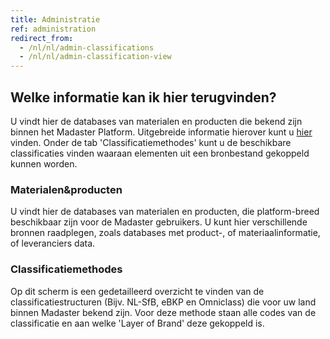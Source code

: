 ```yaml
---
title: Administratie
ref: administration
redirect_from:
  - /nl/nl/admin-classifications
  - /nl/nl/admin-classification-view
---
```


## Welke informatie kan ik hier terugvinden?
U vindt hier de databases van materialen en producten die bekend zijn binnen het Madaster Platform. Uitgebreide informatie hierover kunt u <a href="/materials-products-nl">hier</a> vinden. Onder de tab 'Classificatiemethodes' kunt u de beschikbare classificaties vinden waaraan elementen uit een bronbestand gekoppeld kunnen worden.


### Materialen&producten
U vindt hier de databases van materialen en producten, die platform-breed beschikbaar zijn voor de Madaster gebruikers. U kunt hier verschillende bronnen raadplegen, zoals databases met product-, of materiaalinformatie, of leveranciers data.

### Classificatiemethodes
Op dit scherm is een gedetailleerd overzicht te vinden van de classificatiestructuren (Bijv. NL-SfB, eBKP en Omniclass) die voor uw land binnen Madaster bekend zijn. Voor deze methode staan alle codes van de classificatie en aan welke 'Layer of Brand' deze gekoppeld is.
